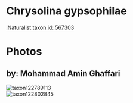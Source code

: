 
Chrysolina gypsophilae
======================
  
[iNaturalist taxon id: 567303](https://www.inaturalist.org/taxa/567303)
# Photos

## by: Mohammad Amin Ghaffari
  
![taxon122789113](https://inaturalist-open-data.s3.amazonaws.com/photos/131476072/medium.jpg)  
![taxon122802845](https://inaturalist-open-data.s3.amazonaws.com/photos/131492389/medium.jpg)